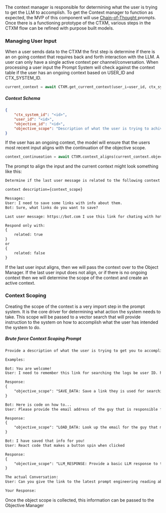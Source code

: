 The context manager is responsible for determining what the user is trying to get the LLM to accomplish. To get the Context manager to function as expected, the MVP of this component will use  [Chain-of-Thought ](https://aman.ai/primers/ai/prompt-engineering/#automatic-chain-of-thought-auto-cot) prompts. Once there is a functioning prototype of the CTXM, various steps in the CTXM flow can be refined with purpose built models.

### Managing User Input
When a user sends data to the CTXM the first step is determine if there is an on going context that requires back and forth interaction with the LLM. A user can only have a single active context per channel/conversation. When processing a user input the Prompt System will check against the context table if the user has an ongoing context based on USER_ID and CTX_SYSTEM_ID.
```python
current_context = await CTXM.get_current_context(user_i=user_id, ctx_system_id=conversation_id)
```
##### Context Schema
```json
{
    "ctx_system_id": "<id>",
    "user_id": "<id>",
    "objective_id": "<id>",
    "objective_scope": "Description of what the user is trying to achive"
}
```

If the user has an ongoing context, the model will ensure that the users most recent input aligns with the continuation of the objective scope.
```python
context_continueation = await CTXM.context_aligns(current_context.objective_scope, user_input.input_history)
```
The prompt to align the input and the current context might look something like this:
```txt
Determine if the last user message is related to the following context description:

context description={context_scope}

Messages:
User: I need to save some links with info about them.
Bot: Sure, what links do you want to save?

Last user message: https://bot.com I use this link for chating with hot bots.

Respond only with:
{
	related: true
}
or
{
	related: false
}
```

If the last user input aligns, then we will pass the context over to the Object Manager.
If the last user input does not align, or if there is no ongoing context then we will determine the scope of the context and create an active context.

### Context Scoping
Creating the scope of the context is a very import step in the prompt system. It is the core driver for determining what action the system needs to take. This scope will be passed to a vector search that will provide instruction to the system on how to accomplish what the user has intended the system to do.

##### Brute force Context Scoping Prompt
```txt
Provide a description of what the user is trying to get you to accomplish based on their messages.

Examples:

Bot: You are welcome!
User: I need to remember this link for searching the logs be user ID. https://logs.com/themainid

Response:
{
	"objective_scope": "SAVE_DATA: Save a link they is used for searching logs"
}

Bot: Here is code on how to...
User: Please provide the email address of the guy that is responsible for managing roofing contracts

Response:
{
	"objective_scope": "LOAD_DATA: Look up the email for the guy that manages roofing contracts"
}

Bot: I have saved that info for you!
User: React code that makes a button spin when clicked

Response:
{
	"objective_scope": "LLM_RESPONSE: Provide a basic LLM response to the user's message about a react code sample of a button that spins when clicked."
}

The actual Conversation:
User: Can you give the link to the latest prompt engineering reading about COT prompting?

Your Response:
```

Once the object scope is collected, this information can be passed to the Objective Manager